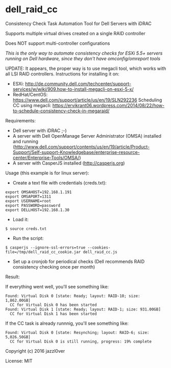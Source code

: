 # dell_raid_cc
Consistency Check Task Automation Tool for Dell Servers with iDRAC

Supports multiple virtual drives created on a single RAID controller

Does NOT support multi-controller configurations

_This is the only way to automate consistency checks for ESXi 5.5+ servers running on Dell hardware, since they don't have omconfig/omreport tools_

UPDATE:
It appears, the proper way is to use megacli tool, which works with all LSI RAID controllers. Instructions for installing it on:
- ESXi: http://de.community.dell.com/techcenter/support-services/w/wiki/909.how-to-install-megacli-on-esxi-5-x/
- RedHat/CentOS: https://www.dell.com/support/article/us/en/19/SLN292236
Scheduling CC using megacli: https://ervikrant06.wordpress.com/2014/08/22/how-to-schedule-consistency-check-in-megaraid/

Requirements:
- Dell server with iDRAC ;-)
- A server with Dell OpenManage Server Administrator (OMSA) installed and running (http://www.dell.com/support/contents/us/en/19/article/Product-Support/Self-support-Knowledgebase/enterprise-resource-center/Enterprise-Tools/OMSA/)
- A server with CasperJS installed (http://casperjs.org)

Usage (this example is for linux server):

* Create a text file with credentials (creds.txt):
```
export OMSAHOST=192.168.1.191
export OMSAPORT=1311
export USERNAME=root
export PASSWORD=password
export DELLHOST=192.168.1.30
```
* Load it:
```
$ source creds.txt
```
* Run the script:
```
$ casperjs --ignore-ssl-errors=true --cookies-file=/tmp/dell_raid_cc_cookie.jar dell_raid_cc.js
```
* Set up a cronjob for periodical checks (Dell recommends RAID consistency checking once per month)


Result:

If everything went well, you'll see something like:
```
Found: Virtual Disk 0 [state: Ready; layout: RAID-10; size: 1,862.00GB]
  CC for Virtual Disk 0 has been started
Found: Virtual Disk 1 [state: Ready; layout: RAID-1; size: 931.00GB]
  CC for Virtual Disk 1 has been started
```
If the CC task is already runnnig, you'll see something like:
```
Found: Virtual Disk 0 [state: Resynching; layout: RAID-6; size: 5,026.50GB]
  CC for Virtual Disk 0 is still running, progress: 19% complete
```
Copyright (c) 2016 jazzl0ver

License: MIT
